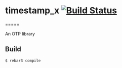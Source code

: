 # timestamp_x [![Build Status](https://api.travis-ci.org/qq164977873/timestamp_x.png)](https://travis-ci.org/qq164977873/timestamp_x)
=====

An OTP library

Build
-----

    $ rebar3 compile
